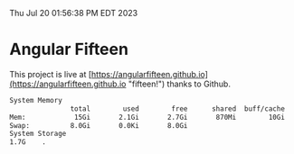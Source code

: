 Thu Jul 20 01:56:38 PM EDT 2023

# Angular Fifteen


This project is live at [https://angularfifteen.github.io](https://angularfifteen.github.io "fifteen!") thanks to Github.

```bash
System Memory
               total        used        free      shared  buff/cache   available
Mem:            15Gi       2.1Gi       2.7Gi       870Mi        10Gi        11Gi
Swap:          8.0Gi       0.0Ki       8.0Gi
System Storage
1.7G	.

